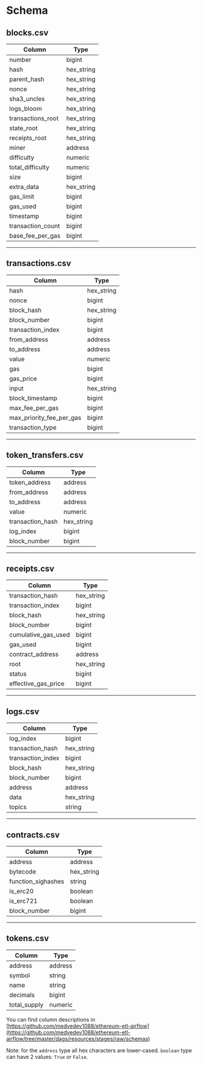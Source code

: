 # Schema

## blocks.csv

| Column            | Type       |
| ----------------- | ---------- |
| number            | bigint     |
| hash              | hex_string |
| parent_hash       | hex_string |
| nonce             | hex_string |
| sha3_uncles       | hex_string |
| logs_bloom        | hex_string |
| transactions_root | hex_string |
| state_root        | hex_string |
| receipts_root     | hex_string |
| miner             | address    |
| difficulty        | numeric    |
| total_difficulty  | numeric    |
| size              | bigint     |
| extra_data        | hex_string |
| gas_limit         | bigint     |
| gas_used          | bigint     |
| timestamp         | bigint     |
| transaction_count | bigint     |
| base_fee_per_gas  | bigint     |

---

## transactions.csv

| Column                   | Type       |
| ------------------------ | ---------- |
| hash                     | hex_string |
| nonce                    | bigint     |
| block_hash               | hex_string |
| block_number             | bigint     |
| transaction_index        | bigint     |
| from_address             | address    |
| to_address               | address    |
| value                    | numeric    |
| gas                      | bigint     |
| gas_price                | bigint     |
| input                    | hex_string |
| block_timestamp          | bigint     |
| max_fee_per_gas          | bigint     |
| max_priority_fee_per_gas | bigint     |
| transaction_type         | bigint     |

---

## token_transfers.csv

| Column           | Type       |
| ---------------- | ---------- |
| token_address    | address    |
| from_address     | address    |
| to_address       | address    |
| value            | numeric    |
| transaction_hash | hex_string |
| log_index        | bigint     |
| block_number     | bigint     |

---

## receipts.csv

| Column              | Type       |
| ------------------- | ---------- |
| transaction_hash    | hex_string |
| transaction_index   | bigint     |
| block_hash          | hex_string |
| block_number        | bigint     |
| cumulative_gas_used | bigint     |
| gas_used            | bigint     |
| contract_address    | address    |
| root                | hex_string |
| status              | bigint     |
| effective_gas_price | bigint     |

---

## logs.csv

| Column            | Type       |
| ----------------- | ---------- |
| log_index         | bigint     |
| transaction_hash  | hex_string |
| transaction_index | bigint     |
| block_hash        | hex_string |
| block_number      | bigint     |
| address           | address    |
| data              | hex_string |
| topics            | string     |

---

## contracts.csv

| Column             | Type       |
| ------------------ | ---------- |
| address            | address    |
| bytecode           | hex_string |
| function_sighashes | string     |
| is_erc20           | boolean    |
| is_erc721          | boolean    |
| block_number       | bigint     |

---

## tokens.csv

| Column       | Type    |
| ------------ | ------- |
| address      | address |
| symbol       | string  |
| name         | string  |
| decimals     | bigint  |
| total_supply | numeric |

You can find column descriptions in [https://github.com/medvedev1088/ethereum-etl-airflow](https://github.com/medvedev1088/ethereum-etl-airflow/tree/master/dags/resources/stages/raw/schemas)

Note: for the `address` type all hex characters are lower-cased.
`boolean` type can have 2 values: `True` or `False`.

